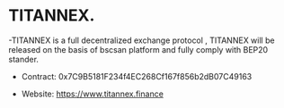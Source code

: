 # TITANNEX.

-TITANNEX is a full decentralized exchange protocol , TITANNEX will be released on the basis of bscsan platform and fully comply with BEP20 stander.

- Contract:
0x7C9B5181F234f4EC268Cf167f856b2dB07C49163

- Website: https://www.titannex.finance
